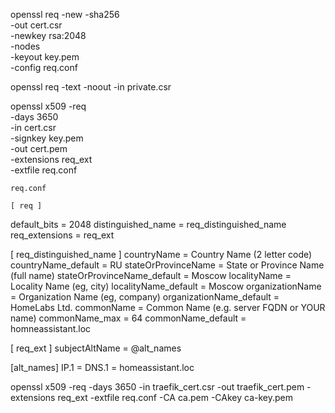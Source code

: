 openssl req -new -sha256 \
    -out cert.csr \
    -newkey rsa:2048 \
    -nodes \
    -keyout key.pem \
    -config req.conf
	
openssl req -text -noout -in private.csr

openssl x509 -req \
    -days 3650 \
    -in cert.csr \
    -signkey key.pem \
    -out cert.pem \
    -extensions req_ext \
    -extfile req.conf
    
    req.conf

    [ req ]
default_bits       = 2048
distinguished_name = req_distinguished_name
req_extensions     = req_ext

[ req_distinguished_name ]
countryName                 = Country Name (2 letter code)
countryName_default         = RU
stateOrProvinceName         = State or Province Name (full name)
stateOrProvinceName_default = Moscow
localityName                = Locality Name (eg, city)
localityName_default        = Moscow
organizationName            = Organization Name (eg, company)
organizationName_default    = HomeLabs Ltd.
commonName                  = Common Name (e.g. server FQDN or YOUR name)
commonName_max              = 64
commonName_default          = homneassistant.loc

[ req_ext ]
subjectAltName = @alt_names

[alt_names]
IP.1   = <YOUR IP>
DNS.1  = homeassistant.loc


openssl x509 -req -days 3650 -in traefik_cert.csr -out traefik_cert.pem -extensions req_ext -extfile req.conf -CA ca.pem -CAkey ca-key.pem
